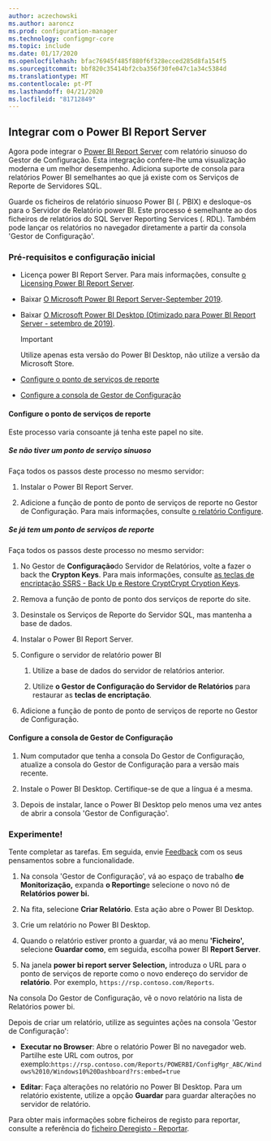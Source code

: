 ```yaml
---
author: aczechowski
ms.author: aaroncz
ms.prod: configuration-manager
ms.technology: configmgr-core
ms.topic: include
ms.date: 01/17/2020
ms.openlocfilehash: bfac76945f485f880f6f328ecced285d8fa154f5
ms.sourcegitcommit: bbf820c35414bf2cba356f30fe047c1a34c5384d
ms.translationtype: MT
ms.contentlocale: pt-PT
ms.lasthandoff: 04/21/2020
ms.locfileid: "81712849"
---
```

## <a name="integrate-with-power-bi-report-server"></a><a name="bkmk_powerbi"></a>Integrar com o Power BI Report Server

<!--3721603-->

Agora pode integrar o [Power BI Report Server](https://docs.microsoft.com/power-bi/report-server/get-started) com relatório sinuoso do Gestor de Configuração. Esta integração confere-lhe uma visualização moderna e um melhor desempenho. Adiciona suporte de consola para relatórios Power BI semelhantes ao que já existe com os Serviços de Reporte de Servidores SQL.

Guarde os ficheiros de relatório sinuoso Power BI (. PBIX) e desloque-os para o Servidor de Relatório power BI. Este processo é semelhante ao dos ficheiros de relatórios do SQL Server Reporting Services (. RDL). Também pode lançar os relatórios no navegador diretamente a partir da consola 'Gestor de Configuração'.

### <a name="prerequisites-and-initial-setup"></a>Pré-requisitos e configuração inicial

- Licença power BI Report Server. Para mais informações, consulte [o Licensing Power BI Report Server](https://docs.microsoft.com/power-bi/report-server/get-started#licensing-power-bi-report-server).

- Baixar [O Microsoft Power BI Report Server-September 2019](https://www.microsoft.com/download/details.aspx?id=57270).

- Baixar [O Microsoft Power BI Desktop (Otimizado para Power BI Report Server - setembro de 2019)](https://www.microsoft.com/download/details.aspx?id=57271).

    > [!IMPORTANT]
    > Utilize apenas esta versão do Power BI Desktop, não utilize a versão da Microsoft Store.

- [Configure o ponto de serviços de reporte](#bkmk_powerbi-rsp)

- [Configure a consola de Gestor de Configuração](#bkmk_powerbi-console)

#### <a name="configure-the-reporting-services-point"></a><a name="bkmk_powerbi-rsp"></a>Configure o ponto de serviços de reporte

Este processo varia consoante já tenha este papel no site.

##### <a name="if-you-dont-have-a-reporting-services-point"></a>Se não tiver um ponto de serviço sinuoso

Faça todos os passos deste processo no mesmo servidor:

1. Instalar o Power BI Report Server.

2. Adicione a função de ponto de ponto de serviços de reporte no Gestor de Configuração. Para mais informações, consulte [o relatório Configure](../../../../servers/manage/configuring-reporting.md).

##### <a name="if-you-already-have-a-reporting-services-point"></a>Se já tem um ponto de serviços de reporte

Faça todos os passos deste processo no mesmo servidor:

1. No Gestor de **Configuração**do Servidor de Relatórios, volte a fazer o back the **Crypton Keys**. Para mais informações, consulte [as teclas de encriptação SSRS - Back Up e Restore CryptCrypt Cryption Keys](https://docs.microsoft.com/sql/reporting-services/install-windows/ssrs-encryption-keys-back-up-and-restore-encryption-keys).

1. Remova a função de ponto de ponto dos serviços de reporte do site.

1. Desinstale os Serviços de Reporte do Servidor SQL, mas mantenha a base de dados.

1. Instalar o Power BI Report Server.

1. Configure o servidor de relatório power BI

    1. Utilize a base de dados do servidor de relatórios anterior.

    1. Utilize **o Gestor de Configuração do Servidor de Relatórios** para restaurar as **teclas de encriptação**.

1. Adicione a função de ponto de ponto de serviços de reporte no Gestor de Configuração.

#### <a name="configure-the-configuration-manager-console"></a><a name="bkmk_powerbi-console"></a>Configure a consola de Gestor de Configuração

1. Num computador que tenha a consola Do Gestor de Configuração, atualize a consola do Gestor de Configuração para a versão mais recente.

1. Instale o Power BI Desktop. Certifique-se de que a língua é a mesma.

1. Depois de instalar, lance o Power BI Desktop pelo menos uma vez antes de abrir a consola 'Gestor de Configuração'.

### <a name="try-it-out"></a>Experimente!

Tente completar as tarefas. Em seguida, envie [Feedback](../../../../understand/find-help.md#product-feedback) com os seus pensamentos sobre a funcionalidade.

1. Na consola 'Gestor de Configuração', vá ao espaço de trabalho **de Monitorização,** expanda **o Reporting**e selecione o novo nó de **Relatórios power bi.**

1. Na fita, selecione **Criar Relatório**. Esta ação abre o Power BI Desktop.

1. Crie um relatório no Power BI Desktop.

1. Quando o relatório estiver pronto a guardar, vá ao menu **'Ficheiro',** selecione **Guardar como**, em seguida, escolha power BI **Report Server**.

1. Na janela **power bi report server Selection,** introduza o URL para o ponto de serviços de reporte como o novo endereço do servidor de **relatório**. Por exemplo, `https://rsp.contoso.com/Reports`.

Na consola Do Gestor de Configuração, vê o novo relatório na lista de Relatórios power bi.

Depois de criar um relatório, utilize as seguintes ações na consola 'Gestor de Configuração':

- **Executar no Browser**: Abre o relatório Power BI no navegador web. Partilhe este URL com outros, por exemplo:`https://rsp.contoso.com/Reports/POWERBI/ConfigMgr_ABC/Windows%2010/Windows10%20Dashboard?rs:embed=true`

- **Editar**: Faça alterações no relatório no Power BI Desktop. Para um relatório existente, utilize a opção **Guardar** para guardar alterações no servidor de relatório.

Para obter mais informações sobre ficheiros de registo para reportar, consulte a referência do [ficheiro Deregisto - Reportar](../../../../plan-design/hierarchy/log-files.md#BKMK_ReportLog).
